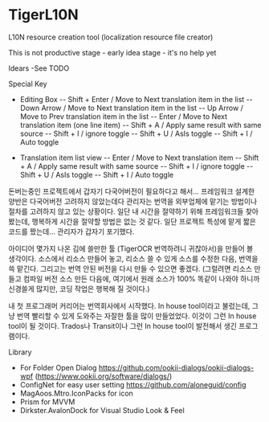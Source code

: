 # TigerL10N
L10N resource creation tool (localization resource file creator)

This is not productive stage - early idea stage - it's no help yet

Idears
-See TODO

Special Key
- Editing Box
-- Shift + Enter / Move to Next translation item in the list
-- Down Arrow / Move to Next translation item in the list
-- Up Arrow / Move to Prev translation item in the list
-- Enter / Move to Next translation item (one line item)
-- Shift + A / Apply same result with same source
-- Shift + I / ignore toggle
-- Shift + U / AsIs toggle
-- Shift + I / Auto toggle

- Translation item list view
-- Enter / Move to Next translation item
-- Shift + A / Apply same result with same source
-- Shift + I / ignore toggle
-- Shift + U / AsIs toggle
-- Shift + I / Auto toggle


돈버는중인 프로젝트에서 갑자기 다국어버전이 필요하다고 해서... 프레임워크 설계한 양반은 다국어버전 고려하지 않았는데다 관리자는 번역을 외부업체에 맡기는 방법이나 절차를 고려하지 않고 있는 상황이다. 일단 내 시간을 절약하기 위해 프레임워크들 찾아봤는데, 행복하게 시간을 절약할 방법은 없는 것 같다. 일단 프로젝트 특성에 맡게 짧은 코드를 짰는데... 관리자가 갑자기 포기했다. 

아이디어 몇가지 나온 김에 쓸만한 툴 (TigerOCR 번역하려니 귀찮아서)을 만들어 볼 생각이다. 소스에서 리소스 만들어 놓고, 리소스 쓸 수 있게 소스를 수정한 다음, 번역을 쓱 맡긴다. 그리고는 번역 안된 버전을 다시 만들 수 있으면 좋겠다. (그럴려면 리소스 만들고 컴파일 버전 소스 만든 다음에, 여기에서 원래 소스가 100% 똑같이 나와야 하니까 신경쓸게 많지만, 코딩 작업은 행복해 질 것이다.)

내 첫 프로그래머 커리어는 번역회사에서 시작했다. In house tool이라고 불렀는데, 그냥 번역 빨리할 수 있게 도와주는 자잘한 툴을 많이 만들었었다. 이것이 그런 In house tool이 될 것이다. Trados나 Transit이나 그런 In house tool이 발전해서 생긴 프로그램이다. 

Library
- For Folder Open Dialog  https://github.com/ookii-dialogs/ookii-dialogs-wpf (https://www.ookii.org/software/dialogs/)
- ConfigNet for easy user setting https://github.com/aloneguid/config
- MagAoos.Mtro.IconPacks for icon
- Prism for MVVM
- Dirkster.AvalonDock for Visual Studio Look & Feel

